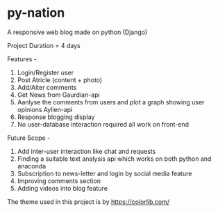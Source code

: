 # py-nation
A responsive web blog made on python (Django)

Project Duration = 4 days

Features -
1. Login/Register user
2. Post Atricle (content + photo)
3. Add/Alter comments
4. Get News from Gaurdian-api
5. Aanlyse the comments from users and plot a graph showing user opinions Aylien-api
6. Response blogging display
7. No user-database interaction required all work on front-end

Future Scope -
1. Add inter-user interaction like chat and requests
2. Finding a suitable text analysis api which works on both python and anaconda
3. Subscription to news-letter and login by social media feature
4. Improving comments section
5. Adding videos into blog feature

The theme used in this project is by https://colorlib.com/
